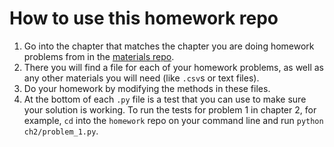 # How to use this homework repo

1. Go into the chapter that matches the chapter you are doing homework problems from in the [materials repo](https://github.com/MPCS-51042/materials).
2. There you will find a file for each of your homework problems, as well as any other materials you will need (like `.csv`s or text files).
3. Do your homework by modifying the methods in these files.
4. At the bottom of each `.py` file is a test that you can use to make sure your solution is working. To run the tests for problem 1 in chapter 2, for example, `cd` into the `homework` repo on your command line and run `python ch2/problem_1.py`.
